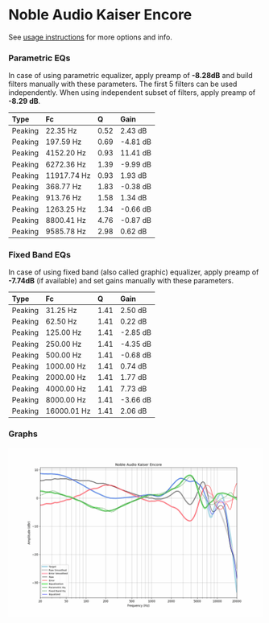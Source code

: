 # Noble Audio Kaiser Encore
See [usage instructions](https://github.com/jaakkopasanen/AutoEq#usage) for more options and info.

### Parametric EQs
In case of using parametric equalizer, apply preamp of **-8.28dB** and build filters manually
with these parameters. The first 5 filters can be used independently.
When using independent subset of filters, apply preamp of **-8.29 dB**.

| Type    | Fc          |    Q | Gain     |
|:--------|:------------|:-----|:---------|
| Peaking | 22.35 Hz    | 0.52 | 2.43 dB  |
| Peaking | 197.59 Hz   | 0.69 | -4.81 dB |
| Peaking | 4152.20 Hz  | 0.93 | 11.41 dB |
| Peaking | 6272.36 Hz  | 1.39 | -9.99 dB |
| Peaking | 11917.74 Hz | 0.93 | 1.93 dB  |
| Peaking | 368.77 Hz   | 1.83 | -0.38 dB |
| Peaking | 913.76 Hz   | 1.58 | 1.34 dB  |
| Peaking | 1263.25 Hz  | 1.34 | -0.66 dB |
| Peaking | 8800.41 Hz  | 4.76 | -0.87 dB |
| Peaking | 9585.78 Hz  | 2.98 | 0.62 dB  |

### Fixed Band EQs
In case of using fixed band (also called graphic) equalizer, apply preamp of **-7.74dB**
(if available) and set gains manually with these parameters.

| Type    | Fc          |    Q | Gain     |
|:--------|:------------|:-----|:---------|
| Peaking | 31.25 Hz    | 1.41 | 2.50 dB  |
| Peaking | 62.50 Hz    | 1.41 | 0.22 dB  |
| Peaking | 125.00 Hz   | 1.41 | -2.85 dB |
| Peaking | 250.00 Hz   | 1.41 | -4.35 dB |
| Peaking | 500.00 Hz   | 1.41 | -0.68 dB |
| Peaking | 1000.00 Hz  | 1.41 | 0.74 dB  |
| Peaking | 2000.00 Hz  | 1.41 | 1.77 dB  |
| Peaking | 4000.00 Hz  | 1.41 | 7.73 dB  |
| Peaking | 8000.00 Hz  | 1.41 | -3.66 dB |
| Peaking | 16000.01 Hz | 1.41 | 2.06 dB  |

### Graphs
![](./Noble%20Audio%20Kaiser%20Encore.png)
